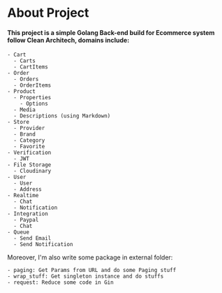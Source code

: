 # About Project
#### This project is a simple Golang Back-end build for Ecommerce system follow Clean Architech, domains include:
```text
- Cart
  - Carts
  - CartItems
- Order
  - Orders
  - OrderItems
- Product
  - Properties
    - Options
  - Media
  - Descriptions (using Markdown)
- Store
  - Provider
  - Brand
  - Category
  - Favorite
- Verification
  - JWT
- File Storage
  - Cloudinary
- User
  - User
  - Address
- Realtime
  - Chat
  - Notification
- Integration
  - Paypal
  - Chat
- Queue
  - Send Email
  - Send Notification
```
Moreover, I'm also write some package in external folder:
```text
- paging: Get Params from URL and do some Paging stuff
- wrap_stuff: Get singleton instance and do stuffs
- request: Reduce some code in Gin
```
